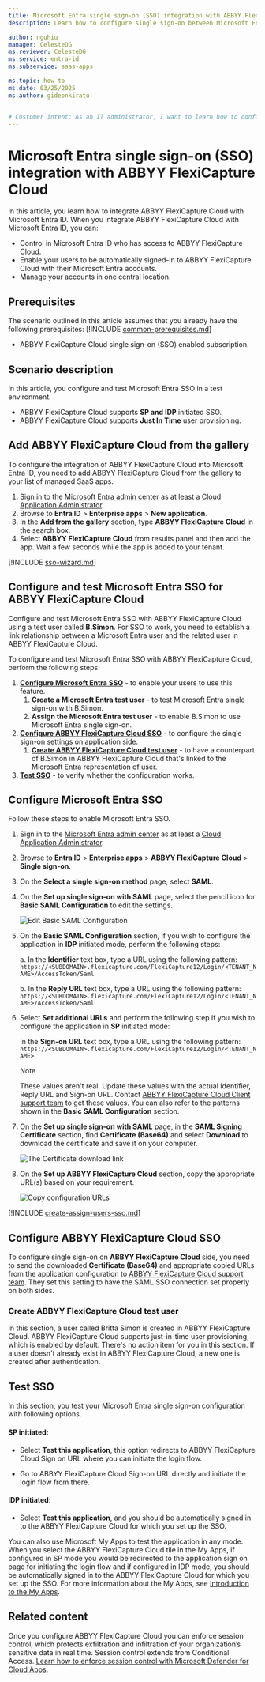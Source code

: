 ```yaml
---
title: Microsoft Entra single sign-on (SSO) integration with ABBYY FlexiCapture Cloud
description: Learn how to configure single sign-on between Microsoft Entra ID and ABBYY FlexiCapture Cloud.

author: nguhiu
manager: CelesteDG
ms.reviewer: CelesteDG
ms.service: entra-id
ms.subservice: saas-apps

ms.topic: how-to
ms.date: 03/25/2025
ms.author: gideonkiratu


# Customer intent: As an IT administrator, I want to learn how to configure single sign-on between Microsoft Entra ID and ABBYY FlexiCapture Cloud so that I can control who has access to ABBYY FlexiCapture Cloud, enable automatic sign-in with Microsoft Entra accounts, and manage my accounts in one central location.
---
```


# Microsoft Entra single sign-on (SSO) integration with ABBYY FlexiCapture Cloud

In this article,  you learn how to integrate ABBYY FlexiCapture Cloud with Microsoft Entra ID. When you integrate ABBYY FlexiCapture Cloud with Microsoft Entra ID, you can:

* Control in Microsoft Entra ID who has access to ABBYY FlexiCapture Cloud.
* Enable your users to be automatically signed-in to ABBYY FlexiCapture Cloud with their Microsoft Entra accounts.
* Manage your accounts in one central location.

## Prerequisites

The scenario outlined in this article assumes that you already have the following prerequisites:
[!INCLUDE [common-prerequisites.md](~/identity/saas-apps/includes/common-prerequisites.md)]
* ABBYY FlexiCapture Cloud single sign-on (SSO) enabled subscription.

## Scenario description

In this article,  you configure and test Microsoft Entra SSO in a test environment.

* ABBYY FlexiCapture Cloud supports **SP and IDP** initiated SSO.
* ABBYY FlexiCapture Cloud supports **Just In Time** user provisioning.

## Add ABBYY FlexiCapture Cloud from the gallery

To configure the integration of ABBYY FlexiCapture Cloud into Microsoft Entra ID, you need to add ABBYY FlexiCapture Cloud from the gallery to your list of managed SaaS apps.

1. Sign in to the [Microsoft Entra admin center](https://entra.microsoft.com) as at least a [Cloud Application Administrator](~/identity/role-based-access-control/permissions-reference.md#cloud-application-administrator).
1. Browse to **Entra ID** > **Enterprise apps** > **New application**.
1. In the **Add from the gallery** section, type **ABBYY FlexiCapture Cloud** in the search box.
1. Select **ABBYY FlexiCapture Cloud** from results panel and then add the app. Wait a few seconds while the app is added to your tenant.

 [!INCLUDE [sso-wizard.md](~/identity/saas-apps/includes/sso-wizard.md)]

<a name='configure-and-test-azure-ad-sso-for-abbyy-flexicapture-cloud'></a>

## Configure and test Microsoft Entra SSO for ABBYY FlexiCapture Cloud

Configure and test Microsoft Entra SSO with ABBYY FlexiCapture Cloud using a test user called **B.Simon**. For SSO to work, you need to establish a link relationship between a Microsoft Entra user and the related user in ABBYY FlexiCapture Cloud.

To configure and test Microsoft Entra SSO with ABBYY FlexiCapture Cloud, perform the following steps:

1. **[Configure Microsoft Entra SSO](#configure-azure-ad-sso)** - to enable your users to use this feature.
    1. **Create a Microsoft Entra test user** - to test Microsoft Entra single sign-on with B.Simon.
    1. **Assign the Microsoft Entra test user** - to enable B.Simon to use Microsoft Entra single sign-on.
1. **[Configure ABBYY FlexiCapture Cloud SSO](#configure-abbyy-flexicapture-cloud-sso)** - to configure the single sign-on settings on application side.
    1. **[Create ABBYY FlexiCapture Cloud test user](#create-abbyy-flexicapture-cloud-test-user)** - to have a counterpart of B.Simon in ABBYY FlexiCapture Cloud that's linked to the Microsoft Entra representation of user.
1. **[Test SSO](#test-sso)** - to verify whether the configuration works.

<a name='configure-azure-ad-sso'></a>

## Configure Microsoft Entra SSO

Follow these steps to enable Microsoft Entra SSO.

1. Sign in to the [Microsoft Entra admin center](https://entra.microsoft.com) as at least a [Cloud Application Administrator](~/identity/role-based-access-control/permissions-reference.md#cloud-application-administrator).
1. Browse to **Entra ID** > **Enterprise apps** > **ABBYY FlexiCapture Cloud** > **Single sign-on**.
1. On the **Select a single sign-on method** page, select **SAML**.
1. On the **Set up single sign-on with SAML** page, select the pencil icon for **Basic SAML Configuration** to edit the settings.

   ![Edit Basic SAML Configuration](common/edit-urls.png)

1. On the **Basic SAML Configuration** section, if you wish to configure the application in **IDP** initiated mode, perform the following steps:

    a. In the **Identifier** text box, type a URL using the following pattern:
    `https://<SUBDOMAIN>.flexicapture.com/FlexiCapture12/Login/<TENANT_NAME>/AccessToken/Saml`

    b. In the **Reply URL** text box, type a URL using the following pattern:
    `https://<SUBDOMAIN>.flexicapture.com/FlexiCapture12/Login/<TENANT_NAME>/AccessToken/Saml`

1. Select **Set additional URLs** and perform the following step if you wish to configure the application in **SP** initiated mode:

    In the **Sign-on URL** text box, type a URL using the following pattern:
    `https://<SUBDOMAIN>.flexicapture.com/FlexiCapture12/Login/<TENANT_NAME>`

    > [!NOTE]
    > These values aren't real. Update these values with the actual Identifier, Reply URL and Sign-on URL. Contact [ABBYY FlexiCapture Cloud Client support team](mailto:support@abbyy.com) to get these values. You can also refer to the patterns shown in the **Basic SAML Configuration** section.

1. On the **Set up single sign-on with SAML** page, in the **SAML Signing Certificate** section,  find **Certificate (Base64)** and select **Download** to download the certificate and save it on your computer.

    ![The Certificate download link](common/certificatebase64.png)

1. On the **Set up ABBYY FlexiCapture Cloud** section, copy the appropriate URL(s) based on your requirement.

    ![Copy configuration URLs](common/copy-configuration-urls.png)

<a name='create-an-azure-ad-test-user'></a>

[!INCLUDE [create-assign-users-sso.md](~/identity/saas-apps/includes/create-assign-users-sso.md)]

## Configure ABBYY FlexiCapture Cloud SSO

To configure single sign-on on **ABBYY FlexiCapture Cloud** side, you need to send the downloaded **Certificate (Base64)** and appropriate copied URLs from the application configuration to [ABBYY FlexiCapture Cloud support team](mailto:support@abbyy.com). They set this setting to have the SAML SSO connection set properly on both sides.

### Create ABBYY FlexiCapture Cloud test user

In this section, a user called Britta Simon is created in ABBYY FlexiCapture Cloud. ABBYY FlexiCapture Cloud supports just-in-time user provisioning, which is enabled by default. There's no action item for you in this section. If a user doesn't already exist in ABBYY FlexiCapture Cloud, a new one is created after authentication.

## Test SSO 

In this section, you test your Microsoft Entra single sign-on configuration with following options. 

#### SP initiated:

* Select **Test this application**, this option redirects to ABBYY FlexiCapture Cloud Sign on URL where you can initiate the login flow.  

* Go to ABBYY FlexiCapture Cloud Sign-on URL directly and initiate the login flow from there.

#### IDP initiated:

* Select **Test this application**, and you should be automatically signed in to the ABBYY FlexiCapture Cloud for which you set up the SSO. 

You can also use Microsoft My Apps to test the application in any mode. When you select the ABBYY FlexiCapture Cloud tile in the My Apps, if configured in SP mode you would be redirected to the application sign on page for initiating the login flow and if configured in IDP mode, you should be automatically signed in to the ABBYY FlexiCapture Cloud for which you set up the SSO. For more information about the My Apps, see [Introduction to the My Apps](https://support.microsoft.com/account-billing/sign-in-and-start-apps-from-the-my-apps-portal-2f3b1bae-0e5a-4a86-a33e-876fbd2a4510).

## Related content

Once you configure ABBYY FlexiCapture Cloud you can enforce session control, which protects exfiltration and infiltration of your organization’s sensitive data in real time. Session control extends from Conditional Access. [Learn how to enforce session control with Microsoft Defender for Cloud Apps](/cloud-app-security/proxy-deployment-any-app).
